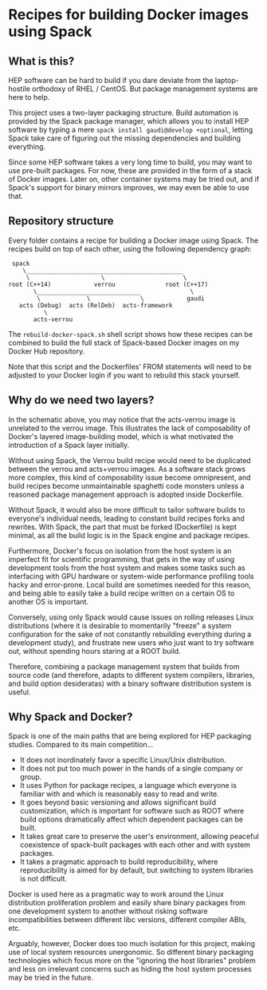 # Recipes for building Docker images using Spack

## What is this?

HEP software can be hard to build if you dare deviate from the laptop-hostile
orthodoxy of RHEL / CentOS. But package management systems are here to help.

This project uses a two-layer packaging structure. Build automation is provided
by the Spack package manager, which allows you to install HEP software by typing
a mere `spack install gaudi@develop +optional`, letting Spack take care of
figuring out the missing dependencies and building everything.

Since some HEP software takes a very long time to build, you may want to use
pre-built packages. For now, these are provided in the form of a stack of Docker
images. Later on, other container systems may be tried out, and if Spack's
support for binary mirrors improves, we may even be able to use that.

## Repository structure 

Every folder contains a recipe for building a Docker image using Spack. The
recipes build on top of each other, using the following dependency graph:

     spack
        \____________________________________________
         \                    \                      \
    root (C++14)            verrou              root (C++17)
           \_____________________________              \
            \             \              \            gaudi
       acts (Debug)  acts (RelDeb)  acts-framework
              \
           acts-verrou

The `rebuild-docker-spack.sh` shell script shows how these recipes can be
combined to build the full stack of Spack-based Docker images on my Docker
Hub repository.

Note that this script and the Dockerfiles' FROM statements will need to be
adjusted to your Docker login if you want to rebuild this stack yourself.

## Why do we need two layers?

In the schematic above, you may notice that the acts-verrou image is unrelated
to the verrou image. This illustrates the lack of composability of Docker's
layered image-building model, which is what motivated the introduction of a
Spack layer initially.

Without using Spack, the Verrou build recipe would need to be duplicated between
the verrou and acts+verrou images. As a software stack grows more complex, this
kind of composability issue become omnipresent, and build recipes become
unmaintainable spaghetti code monsters unless a reasoned package management
approach is adopted inside Dockerfile.

Without Spack, it would also be more difficult to tailor software builds to
everyone's individual needs, leading to constant build recipes forks and
rewrites. With Spack, the part that must be forked (Dockerfile) is kept minimal,
as all the build logic is in the Spack engine and package recipes.

Furthermore, Docker's focus on isolation from the host system is an imperfect
fit for scientific programming, that gets in the way of using development tools
from the host system and makes some tasks such as interfacing with GPU hardware
or system-wide performance profiling tools hacky and error-prone. Local build
are sometimes needed for this reason, and being able to easily take a build
recipe written on a certain OS to another OS is important.

Conversely, using only Spack would cause issues on rolling releases Linux
distributions (where it is desirable to momentarily "freeze" a system
configuration for the sake of not constantly rebuilding everything during a
development study), and frustrate new users who just want to try software out,
without spending hours staring at a ROOT build.

Therefore, combining a package management system that builds from source code
(and therefore, adapts to different system compilers, libraries, and build
option desideratas) with a binary software distribution system is useful.

## Why Spack and Docker?

Spack is one of the main paths that are being explored for HEP packaging
studies. Compared to its main competition...

- It does not inordinately favor a specific Linux/Unix distribution.
- It does not put too much power in the hands of a single company or group.
- It uses Python for package recipes, a language which everyone is familiar
  with and which is reasonably easy to read and write.
- It goes beyond basic versioning and allows significant build customization,
  which is important for software such as ROOT where build options dramatically
  affect which dependent packages can be built.
- It takes great care to preserve the user's environment, allowing peaceful
  coexistence of spack-built packages with each other and with system packages.
- It takes a pragmatic approach to build reproducibility, where reproducibility
  is aimed for by default, but switching to system libraries is not difficult.

Docker is used here as a pragmatic way to work around the Linux distribution
proliferation problem and easily share binary packages from one development
system to another without risking software incompatibilities between different
libc versions, different compiler ABIs, etc.

Arguably, however, Docker does too much isolation for this project, making
use of local system resources unergonomic. So different binary packaging
technologies which focus more on the "ignoring the host libraries" problem and
less on irrelevant concerns such as hiding the host system processes may be
tried in the future.
